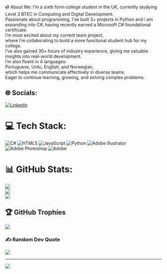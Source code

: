 💿 About Me:
I’m a sixth form college student in the UK, currently studying Level 3 BTEC in Computing and Digital Development.<br>Passionate about programming, I’ve built 3+ projects in Python and i am expanding into C#, having recently earned a Microsoft C# foundational certificate.<br>I’m most excited about my current team project, <br>where I’m collaborating to build a more functional student hub for my college.<br>I’ve also gained 30+ hours of industry experience, giving me valuable insights into real-world development. <br>I’m also fluent in 4 languages: <br>Portuguese, Urdu, English, and Norwegian, <br>which helps me communicate effectively in diverse teams. <br>Eager to continue learning, growing, and solving complex problems.


## 🌐 Socials:
[![LinkedIn](https://img.shields.io/badge/LinkedIn-%230077B5.svg?logo=linkedin&logoColor=white)](https://linkedin.com/in/muhammadusaidirshad) 

# 💻 Tech Stack:
![C#](https://img.shields.io/badge/c%23-%23239120.svg?style=flat-square&logo=csharp&logoColor=white) ![HTML5](https://img.shields.io/badge/html5-%23E34F26.svg?style=flat-square&logo=html5&logoColor=white) ![JavaScript](https://img.shields.io/badge/javascript-%23323330.svg?style=flat-square&logo=javascript&logoColor=%23F7DF1E) ![Python](https://img.shields.io/badge/python-3670A0?style=flat-square&logo=python&logoColor=ffdd54) ![Adobe Illustrator](https://img.shields.io/badge/adobe%20illustrator-%23FF9A00.svg?style=flat-square&logo=adobe%20illustrator&logoColor=white) ![Adobe Photoshop](https://img.shields.io/badge/adobe%20photoshop-%2331A8FF.svg?style=flat-square&logo=adobe%20photoshop&logoColor=white) ![Adobe](https://img.shields.io/badge/adobe-%23FF0000.svg?style=flat-square&logo=adobe&logoColor=white)
# 📊 GitHub Stats:
![](https://github-readme-stats.vercel.app/api?username=usaidirshad&theme=merko&hide_border=false&include_all_commits=false&count_private=false)<br/>
![](https://github-readme-streak-stats.herokuapp.com/?user=usaidirshad&theme=merko&hide_border=false)<br/>
![](https://github-readme-stats.vercel.app/api/top-langs/?username=usaidirshad&theme=merko&hide_border=false&include_all_commits=false&count_private=false&layout=compact)

## 🏆 GitHub Trophies
![](https://github-profile-trophy.vercel.app/?username=usaidirshad&theme=merko&no-frame=false&no-bg=true&margin-w=4)

### ✍️ Random Dev Quote
![](https://quotes-github-readme.vercel.app/api?type=vetical&theme=merko)

---
[![](https://visitcount.itsvg.in/api?id=usaidirshad&icon=3&color=9)](https://visitcount.itsvg.in)

